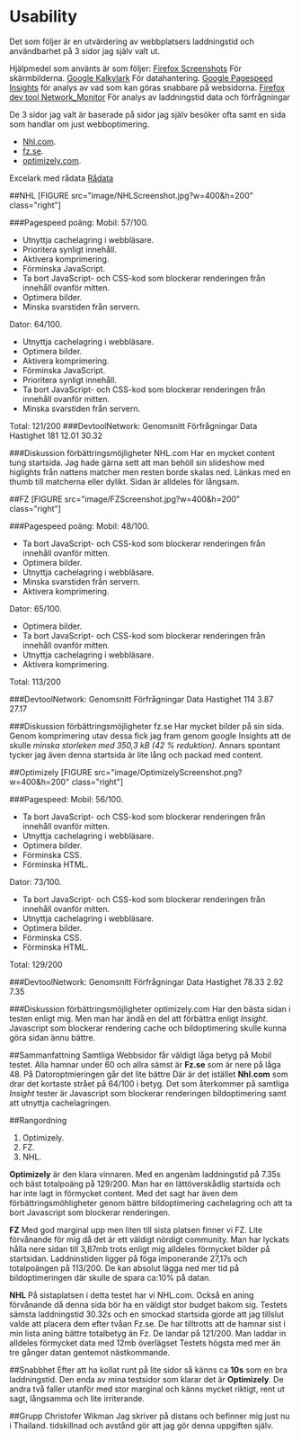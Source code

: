 Usability
===============================
Det som följer är en utvärdering av webbplatsers laddningstid och användbarhet
på 3 sidor jag själv valt ut.

Hjälpmedel som använts är som följer:
[Firefox Screenshots](https://support.mozilla.org/en-US/kb/firefox-screenshots) För skärmbilderna.
[Google Kalkylark](https://www.google.com/intl/sv/sheets/about/) För datahantering.
[Google Pagespeed Insights](https://developers.google.com/speed/pagespeed/insights/) för analys av vad som kan göras snabbare på websidorna.
[Firefox dev tool Network_Monitor](https://developer.mozilla.org/en-US/docs/Tools/Network_Monitor)
För analys av laddningstid data och förfrågningar

De 3 sidor jag valt är baserade på sidor jag själv besöker ofta samt en sida
som handlar om just webboptimering.

* [Nhl.com](https://www.nhl.com).
* [fz.se](https://www.fz.se).
* [optimizely.com](https://www.optimizely.com).


Excelark med rådata
[Rådata](https://docs.google.com/spreadsheets/d/1HumkPekYqS5ILaBvKOrBYqURDEhk59UgolW4ioKVn2I/edit?usp=sharing)


##NHL
[FIGURE src="image/NHLScreenshot.jpg?w=400&h=200" class="right"]

###Pagespeed poäng:
Mobil: 57/100.

+ Utnyttja cachelagring i webbläsare.
+ Prioritera synligt innehåll.
+ Aktivera komprimering.
+ Förminska JavaScript.
+ Ta bort JavaScript- och CSS-kod som blockerar renderingen från innehåll ovanför mitten.
+ Optimera bilder.
+ Minska svarstiden från servern.

Dator: 64/100.

+ Utnyttja cachelagring i webbläsare.
+ Optimera bilder.
+ Aktivera komprimering.
+ Förminska JavaScript.
+ Prioritera synligt innehåll.
+ Ta bort JavaScript- och CSS-kod som blockerar renderingen från innehåll ovanför mitten.
+ Minska svarstiden från servern.

Total: 121/200
###DevtoolNetwork:
Genomsnitt
Förfrågningar	Data	Hastighet
181	            12.01	30.32

###Diskussion förbättringsmöjligheter
NHL.com Har en mycket content tung startsida. Jag hade gärna sett att man behöll
sin slideshow med higlights från nattens matcher men resten borde skalas ned.
Länkas med en thumb till matcherna eller dylikt. Sidan är alldeles för långsam.



##FZ
[FIGURE src="image/FZScreenshot.jpg?w=400&h=200" class="right"]

###Pagespeed poäng:
Mobil: 48/100.

+ Ta bort JavaScript- och CSS-kod som blockerar renderingen från innehåll ovanför mitten.
+ Optimera bilder.
+ Utnyttja cachelagring i webbläsare.
+ Minska svarstiden från servern.
+ Aktivera komprimering.

Dator: 65/100.

+ Optimera bilder.
+ Ta bort JavaScript- och CSS-kod som blockerar renderingen från innehåll ovanför mitten.
+ Utnyttja cachelagring i webbläsare.
+ Aktivera komprimering.

Total: 113/200

###DevtoolNetwork:
Genomsnitt
Förfrågningar	Data	Hastighet
114	            3.87	27.17

###Diskussion förbättringsmöjligheter
fz.se Har mycket bilder på sin sida. Genom komprimering utav dessa fick jag fram
genom google Insights att de skulle *minska storleken med 350,3 kB (42 % reduktion).*
Annars spontant tycker jag även denna startsida är lite lång och packad med content.


##Optimizely
[FIGURE src="image/OptimizelyScreenshot.png?w=400&h=200" class="right"]

###Pagespeed:
Mobil: 56/100.

+ Ta bort JavaScript- och CSS-kod som blockerar renderingen från innehåll ovanför mitten.
+ Utnyttja cachelagring i webbläsare.
+ Optimera bilder.
+ Förminska CSS.
+ Förminska HTML.

Dator: 73/100.

+ Ta bort JavaScript- och CSS-kod som blockerar renderingen från innehåll ovanför mitten.
+ Utnyttja cachelagring i webbläsare.
+ Optimera bilder.
+ Förminska CSS.
+ Förminska HTML.

Total: 129/200

###DevtoolNetwork:
Genomsnitt
Förfrågningar	Data	Hastighet
78.33	        2.92	7.35

###Diskussion förbättringsmöjligheter
optimizely.com Har den bästa sidan i testen enligt mig. Men man har ändå en del
att förbättra enligt *Insight*. Javascript som blockerar rendering cache och bildoptimering
skulle kunna göra sidan ännu bättre.


##Sammanfattning
Samtliga Webbsidor får väldigt låga betyg på Mobil testet. Alla hamnar under 60
och allra sämst är **Fz.se** som är nere på låga 48. På Datoroptmieringen går det lite bättre
Där är det istället **Nhl.com** som drar det kortaste strået på 64/100 i betyg.
Det som återkommer på samtliga *Insight* tester är Javascript som blockerar renderingen
bildoptimering samt att utnyttja cachelagringen.

##Rangordning
1. Optimizely.
2. FZ.
3. NHL.

**Optimizely** är den klara vinnaren. Med en angenäm laddningstid på 7.35s och bäst
totalpoäng på 129/200. Man har en lättöverskådlig startsida och har inte
lagt in förmycket content. Med det sagt har även dem förbättringsmöhligheter genom
bättre bildoptimering cachelagring och att ta bort Javascript som blockerar renderingen.

**FZ** Med god marginal upp men liten till sista platsen finner vi FZ. Lite förvånande
för mig då det är ett väldigt nördigt community. Man har lyckats hålla nere sidan till
3,87mb trots enligt mig alldeles förmycket bilder på startsidan. Laddninstiden ligger på
föga imponerande 27,17s och totalpoängen på 113/200. De kan absolut lägga ned mer tid
på bildoptimeringen där skulle de spara ca:10% på datan.

**NHL** På sistaplatsen i detta testet har vi NHL.com. Också en aning förvånande
då denna sida bör ha en väldigt stor budget bakom sig. Testets sämsta laddningstid
30.32s och en smockad startsida gjorde att jag tillslut valde att placera dem efter tvåan
Fz.se. De har tilltrotts att de hamnar sist i min lista aning bättre totalbetyg än Fz.
De landar på 121/200.  Man laddar in alldeles förmycket data med 12mb överlägset Testets
högsta med mer än tre gånger datan gentemot nästkommande.

##Snabbhet
Efter att ha kollat runt på lite sidor så känns ca **10s** som en bra laddningstid.
Den enda av mina testsidor som klarar det är **Optimizely**. De andra två faller utanför
med stor marginal och känns mycket riktigt, rent ut sagt, långsamma och lite irriterande.

##Grupp
Christofer Wikman
Jag skriver på distans och befinner mig just nu i Thailand. tidskillnad och
avstånd gör att jag gör denna uppgiften själv.
